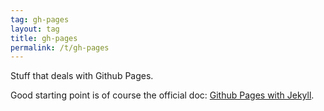 ```yaml
---
tag: gh-pages
layout: tag
title: gh-pages
permalink: /t/gh-pages
---
```


Stuff that deals with Github Pages.

Good starting point is of course the official doc: [Github Pages with Jekyll](https://docs.github.com/en/pages/setting-up-a-github-pages-site-with-jekyll/creating-a-github-pages-site-with-jekyll).